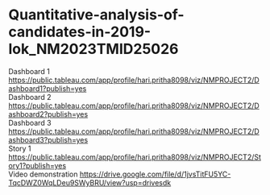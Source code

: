 # Quantitative-analysis-of-candidates-in-2019-lok_NM2023TMID25026
Dashboard 1 https://public.tableau.com/app/profile/hari.pritha8098/viz/NMPROJECT2/Dashboard1?publish=yes  
Dashboard 2 https://public.tableau.com/app/profile/hari.pritha8098/viz/NMPROJECT2/Dashboard2?publish=yes  
Dashboard 3 https://public.tableau.com/app/profile/hari.pritha8098/viz/NMPROJECT2/Dashboard3?publish=yes  
Story 1 https://public.tableau.com/app/profile/hari.pritha8098/viz/NMPROJECT2/Story1?publish=yes   
Video demonstration https://drive.google.com/file/d/1jvsTitFU5YC-TqcDWZ0WqLDeu9SWyBRU/view?usp=drivesdk 
